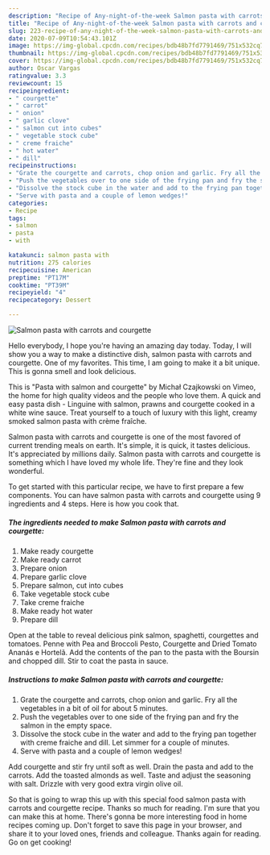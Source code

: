 ```yaml
---
description: "Recipe of Any-night-of-the-week Salmon pasta with carrots and courgette"
title: "Recipe of Any-night-of-the-week Salmon pasta with carrots and courgette"
slug: 223-recipe-of-any-night-of-the-week-salmon-pasta-with-carrots-and-courgette
date: 2020-07-09T10:54:43.101Z
image: https://img-global.cpcdn.com/recipes/bdb48b7fd7791469/751x532cq70/salmon-pasta-with-carrots-and-courgette-recipe-main-photo.jpg
thumbnail: https://img-global.cpcdn.com/recipes/bdb48b7fd7791469/751x532cq70/salmon-pasta-with-carrots-and-courgette-recipe-main-photo.jpg
cover: https://img-global.cpcdn.com/recipes/bdb48b7fd7791469/751x532cq70/salmon-pasta-with-carrots-and-courgette-recipe-main-photo.jpg
author: Oscar Vargas
ratingvalue: 3.3
reviewcount: 15
recipeingredient:
- " courgette"
- " carrot"
- " onion"
- " garlic clove"
- " salmon cut into cubes"
- " vegetable stock cube"
- " creme fraiche"
- " hot water"
- " dill"
recipeinstructions:
- "Grate the courgette and carrots, chop onion and garlic. Fry all the vegetables in a bit of oil for about 5 minutes."
- "Push the vegetables over to one side of the frying pan and fry the salmon in the empty space."
- "Dissolve the stock cube in the water and add to the frying pan together with creme fraiche and dill. Let simmer for a couple of minutes."
- "Serve with pasta and a couple of lemon wedges!"
categories:
- Recipe
tags:
- salmon
- pasta
- with

katakunci: salmon pasta with 
nutrition: 275 calories
recipecuisine: American
preptime: "PT17M"
cooktime: "PT39M"
recipeyield: "4"
recipecategory: Dessert

---
```



![Salmon pasta with carrots and courgette](https://img-global.cpcdn.com/recipes/bdb48b7fd7791469/751x532cq70/salmon-pasta-with-carrots-and-courgette-recipe-main-photo.jpg)

Hello everybody, I hope you're having an amazing day today. Today, I will show you a way to make a distinctive dish, salmon pasta with carrots and courgette. One of my favorites. This time, I am going to make it a bit unique. This is gonna smell and look delicious.

This is &#34;Pasta with salmon and courgette&#34; by Michał Czajkowski on Vimeo, the home for high quality videos and the people who love them. A quick and easy pasta dish - Linguine with salmon, prawns and courgette cooked in a white wine sauce. Treat yourself to a touch of luxury with this light, creamy smoked salmon pasta with crème fraîche.

Salmon pasta with carrots and courgette is one of the most favored of current trending meals on earth. It's simple, it is quick, it tastes delicious. It's appreciated by millions daily. Salmon pasta with carrots and courgette is something which I have loved my whole life. They're fine and they look wonderful.


To get started with this particular recipe, we have to first prepare a few components. You can have salmon pasta with carrots and courgette using 9 ingredients and 4 steps. Here is how you cook that.

<!--inarticleads1-->

##### The ingredients needed to make Salmon pasta with carrots and courgette:

1. Make ready  courgette
1. Make ready  carrot
1. Prepare  onion
1. Prepare  garlic clove
1. Prepare  salmon, cut into cubes
1. Take  vegetable stock cube
1. Take  creme fraiche
1. Make ready  hot water
1. Prepare  dill


Open at the table to reveal delicious pink salmon, spaghetti, courgettes and tomatoes. Penne with Pea and Broccoli Pesto, Courgette and Dried Tomato Ananás e Hortelã. Add the contents of the pan to the pasta with the Boursin and chopped dill. Stir to coat the pasta in sauce. 

<!--inarticleads2-->

##### Instructions to make Salmon pasta with carrots and courgette:

1. Grate the courgette and carrots, chop onion and garlic. Fry all the vegetables in a bit of oil for about 5 minutes.
1. Push the vegetables over to one side of the frying pan and fry the salmon in the empty space.
1. Dissolve the stock cube in the water and add to the frying pan together with creme fraiche and dill. Let simmer for a couple of minutes.
1. Serve with pasta and a couple of lemon wedges!


Add courgette and stir fry until soft as well. Drain the pasta and add to the carrots. Add the toasted almonds as well. Taste and adjust the seasoning with salt. Drizzle with very good extra virgin olive oil. 

So that is going to wrap this up with this special food salmon pasta with carrots and courgette recipe. Thanks so much for reading. I'm sure that you can make this at home. There's gonna be more interesting food in home recipes coming up. Don't forget to save this page in your browser, and share it to your loved ones, friends and colleague. Thanks again for reading. Go on get cooking!
